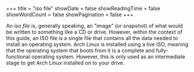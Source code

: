 +++
title = "iso file"
showDate = false
showReadingTime = false
showWordCount = false
showPagination = false
+++

An _iso file_ is, generally speaking, an "image" (or snapshot) of what would be written to something like a CD or drive. However, within the context of this guide, an ISO file is a single file that contains all the data needed to install an operating system. Arch Linux is installed using a live ISO, meaning that the operating system that boots from it is a complete and fully-functional operating system. However, this is only used as an intermediate stage to get Arch Linux installed on to your drive.